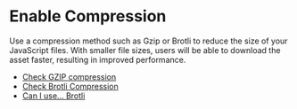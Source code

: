 # Enable Compression

Use a compression method such as Gzip or Brotli to reduce the size of your JavaScript files. With smaller file sizes, users will be able to download the asset faster, resulting in improved performance.

- [Check GZIP compression](https://checkgzipcompression.net/)
- [Check Brotli Compression](https://tools.keycdn.com/brotli-test)
- [Can I use... Brotli](https://caniuse.com/#feat=brotli)
